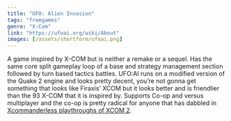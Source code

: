 ```yaml
---
title: "UFO: Alien Invasion"
tags: "freegames"
genre: "X-Com"
link: "https://ufoai.org/wiki/About"
images: [/assets/shortform/ufoai.png] 
---
```


A game inspired by X-COM but is neither a remake or a sequel. Has the same core split gameplay loop of a base and strategy management section followed by turn based tactics battles. UFO:AI runs on a modified version of the Quake 2 engine and looks pretty decent, you’re not gonna get something that looks like Firaxis’ XCOM but it looks better and is friendlier than the 93 X-COM that it is inspired by. Supports Co-op and versus multiplayer and the co-op is pretty radical for anyone that has dabbled in [Xcommanderless playthroughs of XCOM 2](https://www.youtube.com/watch?v=y5zZwCxZk-g).
